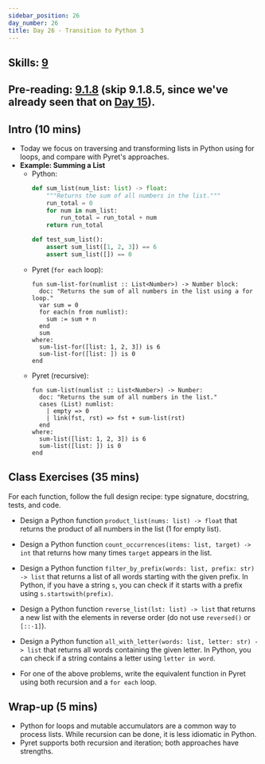 ```yaml
---
sidebar_position: 26
day_number: 26
title: Day 26 - Transition to Python 3
---
```


## Skills: [9](/skills/#(9))

## Pre-reading: [9.1.8](https://dcic-world.org/2024-09-03/intro-python.html#(part._python-traverse-lists)) (skip 9.1.8.5, since we've already seen that on [Day 15](/days/14)).

## Intro (10 mins)
- Today we focus on traversing and transforming lists in Python using for loops, and compare with Pyret's approaches.
- **Example: Summing a List**
  - Python:
    ```python
    def sum_list(num_list: list) -> float:
        """Returns the sum of all numbers in the list."""
        run_total = 0
        for num in num_list:
            run_total = run_total + num
        return run_total

    def test_sum_list():
        assert sum_list([1, 2, 3]) == 6
        assert sum_list([]) == 0
    ```
  - Pyret (`for each` loop):
    ```pyret
    fun sum-list-for(numlist :: List<Number>) -> Number block:
      doc: "Returns the sum of all numbers in the list using a for loop."
      var sum = 0
      for each(n from numlist):
        sum := sum + n
      end
      sum
    where:
      sum-list-for([list: 1, 2, 3]) is 6
      sum-list-for([list: ]) is 0
    end
    ```
  - Pyret (recursive):
    ```pyret
    fun sum-list(numlist :: List<Number>) -> Number:
      doc: "Returns the sum of all numbers in the list."
      cases (List) numlist:
        | empty => 0
        | link(fst, rst) => fst + sum-list(rst)
      end
    where:
      sum-list([list: 1, 2, 3]) is 6
      sum-list([list: ]) is 0
    end
    ```

## Class Exercises (35 mins)
For each function, follow the full design recipe: type signature, docstring, tests, and code.

- Design a Python function `product_list(nums: list) -> float` that returns the product of all numbers in the list (1 for empty list).

- Design a Python function `count_occurrences(items: list, target) -> int` that returns how many times `target` appears in the list.

- Design a Python function `filter_by_prefix(words: list, prefix: str) -> list` that returns a list of all words starting with the given prefix. In Python, if you have a string `s`, you can check if it starts with a prefix using `s.startswith(prefix)`.

- Design a Python function `reverse_list(lst: list) -> list` that returns a new list with the elements in reverse order (do not use `reversed()` or `[::-1]`).

- Design a Python function `all_with_letter(words: list, letter: str) -> list` that returns all words containing the given letter. In Python, you can check if a string contains a letter using `letter in word`.

- For one of the above problems, write the equivalent function in Pyret using both recursion and a `for each` loop.


## Wrap-up (5 mins)
- Python for loops and mutable accumulators are a common way to process lists. While recursion can be done, it is less idiomatic in Python.
- Pyret supports both recursion and iteration; both approaches have strengths.